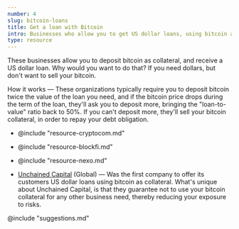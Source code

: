 ```yaml
---
number: 4
slug: bitcoin-loans
title: Get a loan with Bitcoin
intro: Businesses who allow you to get US dollar loans, using bitcoin as collateral.
type: resource
---
```


These businesses allow you to deposit bitcoin as collateral, and receive a US dollar loan. Why would you want to do that? If you need dollars, but don't want to sell your bitcoin.

How it works — These organizations typically require you to deposit bitcoin twice the value of the loan you need, and if the bitcoin price drops during the term of the loan, they'll ask you to deposit more, bringing the "loan-to-value" ratio back to 50%. If you can't deposit more, they'll sell your bitcoin collateral, in order to repay your debt obligation.

- @include "resource-cryptocom.md"

- @include "resource-blockfi.md"

- @include "resource-nexo.md"

- [Unchained Capital](https://unchained-capital.com) (Global) — Was the first company to offer its customers US dollar loans using bitcoin as collateral. What's unique about Unchained Capital, is that they guarantee not to use your bitcoin collateral for any other business need, thereby reducing your exposure to risks.

@include "suggestions.md"
